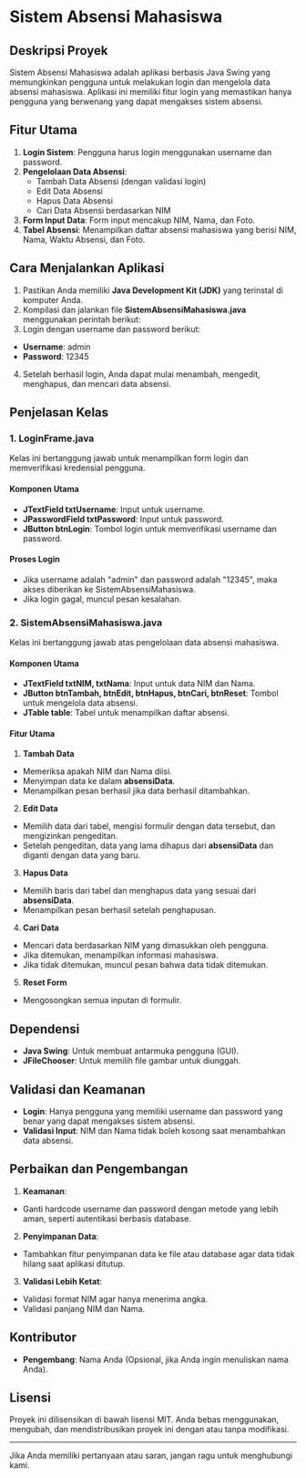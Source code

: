 # Sistem Absensi Mahasiswa

## Deskripsi Proyek
Sistem Absensi Mahasiswa adalah aplikasi berbasis Java Swing yang memungkinkan pengguna untuk melakukan login dan mengelola data absensi mahasiswa. Aplikasi ini memiliki fitur login yang memastikan hanya pengguna yang berwenang yang dapat mengakses sistem absensi.

## Fitur Utama
1. **Login Sistem**: Pengguna harus login menggunakan username dan password.
2. **Pengelolaan Data Absensi**:
    - Tambah Data Absensi (dengan validasi login)
    - Edit Data Absensi
    - Hapus Data Absensi
    - Cari Data Absensi berdasarkan NIM
3. **Form Input Data**: Form input mencakup NIM, Nama, dan Foto.
4. **Tabel Absensi**: Menampilkan daftar absensi mahasiswa yang berisi NIM, Nama, Waktu Absensi, dan Foto.

## Cara Menjalankan Aplikasi
1. Pastikan Anda memiliki **Java Development Kit (JDK)** yang terinstal di komputer Anda.
2. Kompilasi dan jalankan file **SistemAbsensiMahasiswa.java** menggunakan perintah berikut:
3. Login dengan username dan password berikut:
- **Username**: admin
- **Password**: 12345

4. Setelah berhasil login, Anda dapat mulai menambah, mengedit, menghapus, dan mencari data absensi.

## Penjelasan Kelas

### 1. **LoginFrame.java**
Kelas ini bertanggung jawab untuk menampilkan form login dan memverifikasi kredensial pengguna.

#### Komponen Utama
- **JTextField txtUsername**: Input untuk username.
- **JPasswordField txtPassword**: Input untuk password.
- **JButton btnLogin**: Tombol login untuk memverifikasi username dan password.

#### Proses Login
- Jika username adalah "admin" dan password adalah "12345", maka akses diberikan ke SistemAbsensiMahasiswa.
- Jika login gagal, muncul pesan kesalahan.

### 2. **SistemAbsensiMahasiswa.java**
Kelas ini bertanggung jawab atas pengelolaan data absensi mahasiswa.

#### Komponen Utama
- **JTextField txtNIM, txtNama**: Input untuk data NIM dan Nama.
- **JButton btnTambah, btnEdit, btnHapus, btnCari, btnReset**: Tombol untuk mengelola data absensi.
- **JTable table**: Tabel untuk menampilkan daftar absensi.

#### Fitur Utama
1. **Tambah Data**
- Memeriksa apakah NIM dan Nama diisi.
- Menyimpan data ke dalam **absensiData**.
- Menampilkan pesan berhasil jika data berhasil ditambahkan.

2. **Edit Data**
- Memilih data dari tabel, mengisi formulir dengan data tersebut, dan mengizinkan pengeditan.
- Setelah pengeditan, data yang lama dihapus dari **absensiData** dan diganti dengan data yang baru.

3. **Hapus Data**
- Memilih baris dari tabel dan menghapus data yang sesuai dari **absensiData**.
- Menampilkan pesan berhasil setelah penghapusan.

4. **Cari Data**
- Mencari data berdasarkan NIM yang dimasukkan oleh pengguna.
- Jika ditemukan, menampilkan informasi mahasiswa.
- Jika tidak ditemukan, muncul pesan bahwa data tidak ditemukan.

5. **Reset Form**
- Mengosongkan semua inputan di formulir.

## Dependensi
- **Java Swing**: Untuk membuat antarmuka pengguna (GUI).
- **JFileChooser**: Untuk memilih file gambar untuk diunggah.

## Validasi dan Keamanan
- **Login**: Hanya pengguna yang memiliki username dan password yang benar yang dapat mengakses sistem absensi.
- **Validasi Input**: NIM dan Nama tidak boleh kosong saat menambahkan data absensi.

## Perbaikan dan Pengembangan
1. **Keamanan**:
- Ganti hardcode username dan password dengan metode yang lebih aman, seperti autentikasi berbasis database.
2. **Penyimpanan Data**:
- Tambahkan fitur penyimpanan data ke file atau database agar data tidak hilang saat aplikasi ditutup.
3. **Validasi Lebih Ketat**:
- Validasi format NIM agar hanya menerima angka.
- Validasi panjang NIM dan Nama.

## Kontributor
- **Pengembang**: Nama Anda (Opsional, jika Anda ingin menuliskan nama Anda).

## Lisensi
Proyek ini dilisensikan di bawah lisensi MIT. Anda bebas menggunakan, mengubah, dan mendistribusikan proyek ini dengan atau tanpa modifikasi.

---

Jika Anda memiliki pertanyaan atau saran, jangan ragu untuk menghubungi kami.

